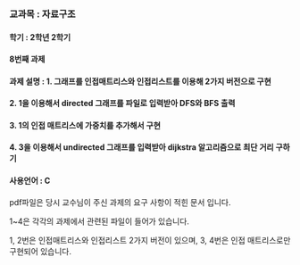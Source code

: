 ### 교과목 : 자료구조
#### 학기 : 2학년 2학기
#### 8번째 과제
#### 과제 설명 : 1. 그래프를 인접매트리스와 인접리스트를 이용해 2가지 버전으로 구현
#### 2. 1을 이용해서 directed 그래프를 파일로 입력받아 DFS와 BFS 출력
#### 3. 1의 인접 매트리스에 가중치를 추가해서 구현
#### 4. 3을 이용해서 undirected 그래프를 입력받아 dijkstra 알고리즘으로 최단 거리 구하기
#### 사용언어 : C

pdf파일은 당시 교수님이 주신 과제의 요구 사항이 적힌 문서 입니다.

1~4은 각각의 과제에서 관련된 파일이 들어가 있습니다.

1, 2번은 인접매트리스와 인접리스트 2가지 버전이 있으며, 3, 4번은 인접 매트리스로만 구현되어 있습니다.
